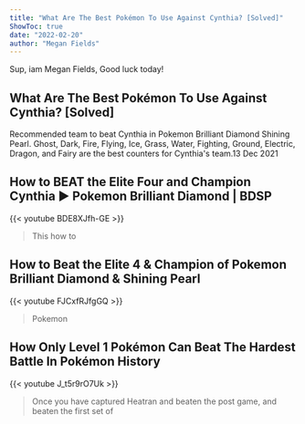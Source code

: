```yaml
---
title: "What Are The Best Pokémon To Use Against Cynthia? [Solved]"
ShowToc: true 
date: "2022-02-20"
author: "Megan Fields" 
---
```


Sup, iam Megan Fields, Good luck today!
## What Are The Best Pokémon To Use Against Cynthia? [Solved]
Recommended team to beat Cynthia in Pokemon Brilliant Diamond Shining Pearl. Ghost, Dark, Fire, Flying, Ice, Grass, Water, Fighting, Ground, Electric, Dragon, and Fairy are the best counters for Cynthia's team.13 Dec 2021

## How to BEAT the Elite Four and Champion Cynthia ► Pokemon Brilliant Diamond | BDSP
{{< youtube BDE8XJfh-GE >}}
>This how to 

## How to Beat the Elite 4 & Champion of Pokemon Brilliant Diamond & Shining Pearl
{{< youtube FJCxfRJfgGQ >}}
>Pokemon

## How Only Level 1 Pokémon Can Beat The Hardest Battle In Pokémon History
{{< youtube J_t5r9rO7Uk >}}
>Once you have captured Heatran and beaten the post game, and beaten the first set of 

